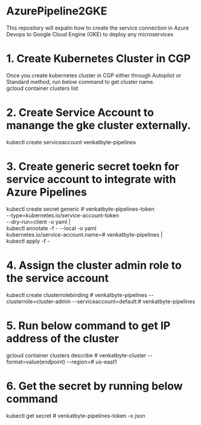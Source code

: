 # AzurePipeline2GKE
This repository will expalin how to create the service connection in Azure Devops to Google Cloud Engine (GKE) to deploy any microservices
# 1. Create Kubernetes Cluster in CGP
Once you create kubernetes cluster in CGP either through Autopilot or Standard method, run below command to get cluster name.  
gcloud container clusters list  
# 2. Create Service Account to manange the gke cluster externally.
kubectl create serviceaccount venkatbyte-pipelines  
# 3. Create generic secret toekn for service account to integrate with Azure Pipelines  
kubectl create secret generic # venkatbyte-pipelines-token \
  --type=kubernetes.io/service-account-token \
  --dry-run=client -o yaml | \
kubectl annotate -f - --local -o yaml \
  kubernetes.io/service-account.name=# venkatbyte-pipelines | \
kubectl apply -f -  
# 4. Assign the cluster admin role to the service account 
kubectl create clusterrolebinding # venkatbyte-pipelines --clusterrole=cluster-admin --serviceaccount=default:# venkatbyte-pipelines  
# 5. Run below command to get IP address of the cluster
gcloud container clusters describe # venkatbyte-cluster --format=value\(endpoint\) --region=# us-east1
# 6. Get the secret by running below command
kubectl get secret # venkatbyte-pipelines-token -o json
